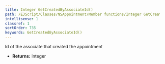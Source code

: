 ```yaml
---
title: Integer GetCreatedByAssociateId()
path: /EJScript/Classes/NSAppointment/Member functions/Integer GetCreatedByAssociateId()
intellisense: 1
classref: 1
sortOrder: 735
keywords: GetCreatedByAssociateId()
---
```



Id of the associate that created the appointment



* **Returns:** Integer


